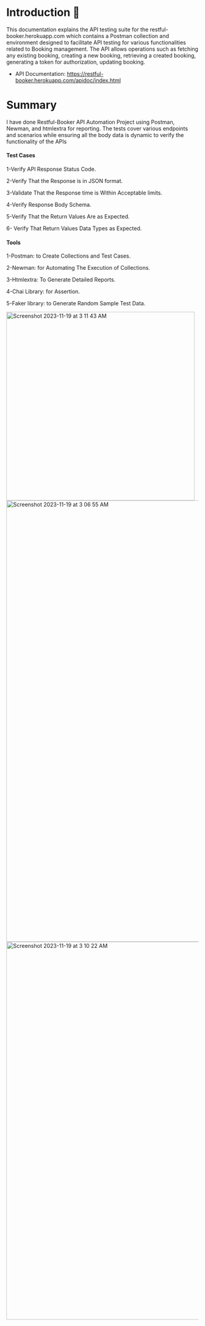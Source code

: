 # Introduction 👋

This documentation explains the API testing suite for the restful-booker.herokuapp.com which contains a Postman collection and environment designed to facilitate API testing for various functionalities related to Booking management. The API allows operations such as fetching any existing booking, creating a new booking, retrieving a created booking, generating a token for authorization, updating booking.
- API Documentation:
  https://restful-booker.herokuapp.com/apidoc/index.html

# Summary
I have done Restful-Booker API Automation Project using Postman, Newman, and htmlextra for reporting.
The tests cover various endpoints and scenarios while ensuring all the body data is dynamic to verify the functionality of the APIs

#### Test Cases 

1-Verify API Response Status Code.

2-Verify That the Response is in JSON format.

3-Validate That the Response time is Within Acceptable limits.

4-Verify Response Body Schema.

5-Verify That the Return Values Are as Expected.

6- Verify That Return Values Data Types as Expected.
  
#### Tools
1-Postman:       to Create Collections and Test Cases.

2-Newman: for Automating The Execution of Collections.

3-Htmlextra: To Generate Detailed Reports.

4-Chai Library: for Assertion.

5-Faker library: to Generate Random Sample Test Data.

<img width="493" alt="Screenshot 2023-11-19 at 3 11 43 AM" src="https://github.com/emad-khaled/Postman_project_RESTFUL_Booker/assets/97634227/988f1892-4de9-4048-98fa-320655d2af51">
<img width="1154" alt="Screenshot 2023-11-19 at 3 06 55 AM" src="https://github.com/emad-khaled/Postman_project_RESTFUL_Booker/assets/97634227/dd6d28fe-7e14-477a-80fc-0adcdc467732">
<img width="988" alt="Screenshot 2023-11-19 at 3 10 22 AM" src="https://github.com/emad-khaled/Postman_project_RESTFUL_Booker/assets/97634227/68cec9ba-7b87-4758-9d76-ce5954d0a115">

